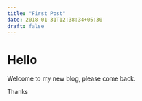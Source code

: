 ```yaml
---
title: "First Post"
date: 2018-01-31T12:38:34+05:30
draft: false
---
```


# Hello

Welcome to my new blog, please come back.

Thanks

